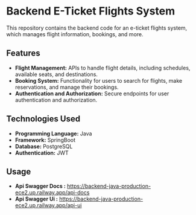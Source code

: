 # Backend E-Ticket Flights System

This repository contains the backend code for an e-ticket flights system, which manages flight information, bookings, and more.

## Features

- **Flight Management:** APIs to handle flight details, including schedules, available seats, and destinations.
- **Booking System:** Functionality for users to search for flights, make reservations, and manage their bookings.
- **Authentication and Authorization:** Secure endpoints for user authentication and authorization.

## Technologies Used

- **Programming Language:** Java
- **Framework:** SpringBoot
- **Database:** PostgreSQL
- **Authentication:** JWT

## Usage

- **Api Swagger Docs :** https://backend-java-production-ece2.up.railway.app/api-docs
- **Api Swagger Ui :** https://backend-java-production-ece2.up.railway.app/api-ui
